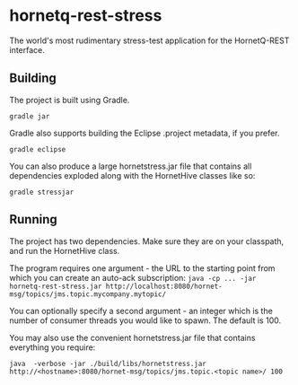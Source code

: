hornetq-rest-stress
===================

The world's most rudimentary stress-test application for the HornetQ-REST interface.

## Building
The project is built using Gradle.

``` gradle jar ```

Gradle also supports building the Eclipse .project metadata, if you prefer.

``` gradle eclipse ```

You can also produce a large hornetstress.jar file that contains all dependencies exploded along with the HornetHive classes like so:

``` gradle stressjar ```


## Running
The project has two dependencies. Make sure they are on your classpath, and run the HornetHive class.

The program requires one argument - the URL to the starting point from which you can create an auto-ack subscription:
``` java -cp ... -jar hornetq-rest-stress.jar http://localhost:8080/hornet-msg/topics/jms.topic.mycompany.mytopic/ ```

You can optionally specify a second argument - an integer which is the number of consumer threads you would like to spawn. The default is 100.


You may also use the convenient hornetstress.jar file that contains everything you require:


 ```java  -verbose -jar ./build/libs/hornetstress.jar     http://<hostname>:8080/hornet-msg/topics/jms.topic.<topic name>/ 100  ```


